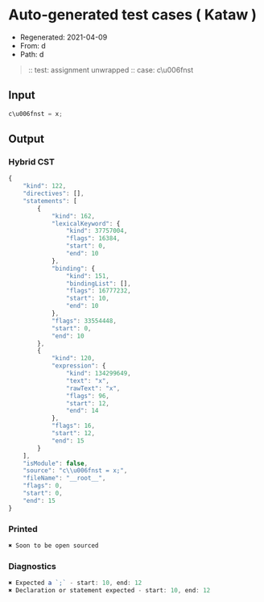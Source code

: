 # Auto-generated test cases ( Kataw )
- Regenerated: 2021-04-09
- From: d
- Path: d
> :: test: assignment unwrapped
> :: case: c\u006fnst
## Input

`````js
c\u006fnst = x;
`````

## Output

### Hybrid CST

```javascript
{
    "kind": 122,
    "directives": [],
    "statements": [
        {
            "kind": 162,
            "lexicalKeyword": {
                "kind": 37757004,
                "flags": 16384,
                "start": 0,
                "end": 10
            },
            "binding": {
                "kind": 151,
                "bindingList": [],
                "flags": 16777232,
                "start": 10,
                "end": 10
            },
            "flags": 33554448,
            "start": 0,
            "end": 10
        },
        {
            "kind": 120,
            "expression": {
                "kind": 134299649,
                "text": "x",
                "rawText": "x",
                "flags": 96,
                "start": 12,
                "end": 14
            },
            "flags": 16,
            "start": 12,
            "end": 15
        }
    ],
    "isModule": false,
    "source": "c\\u006fnst = x;",
    "fileName": "__root__",
    "flags": 0,
    "start": 0,
    "end": 15
}
```

### Printed

```javascript
✖ Soon to be open sourced
```

### Diagnostics

```javascript
✖ Expected a `;` - start: 10, end: 12
✖ Declaration or statement expected - start: 10, end: 12

```

